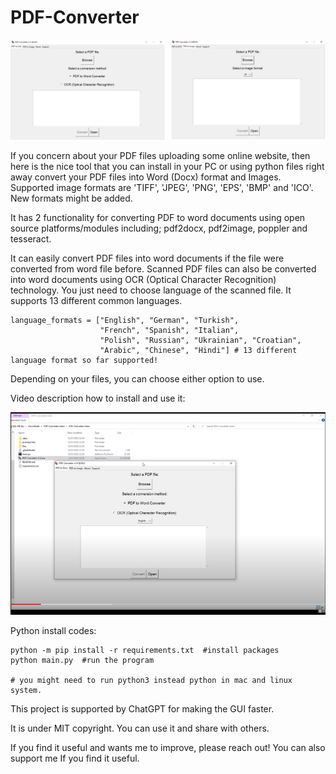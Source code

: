 # PDF-Converter

![<img src="image1.png" width="25"/>](./example%20files/image.png)

If you concern about your PDF files uploading some online website, then here is the nice tool that you can install in your PC or using python files right away convert your PDF files into Word (Docx) format and Images. Supported image formats are 'TIFF', 'JPEG', 'PNG', 'EPS', 'BMP' and 'ICO'. New formats might be added. 

It has 2 functionality for converting PDF to word documents using open source platforms/modules including; pdf2docx, pdf2image, poppler and tesseract. 

It can easily convert PDF files into word documents if the file were converted from word file before. 
Scanned PDF files can also be converted into word documents using OCR (Optical Character Recognition) technology. You just need to choose language of the scanned file. It supports 13 different common languages. 

```
language_formats = ["English", "German", "Turkish",
                    "French", "Spanish", "Italian",
                    "Polish", "Russian", "Ukrainian", "Croatian",
                    "Arabic", "Chinese", "Hindi"] # 13 different language format so far supported!
```

Depending on your files, you can choose either option to use.

Video description how to install and use it:

[![Video description how to install and use it](./example%20files/youtubevideo.png)](https://www.youtube.com/watch?v=uhg5xvLCUh8 "Video description how to install and use it")

Python install codes:
```
python -m pip install -r requirements.txt  #install packages
python main.py  #run the program

# you might need to run python3 instead python in mac and linux system.
```

This project is supported by ChatGPT for making the GUI faster.

It is under MIT copyright. You can use it and share with others. 

If you find it useful and wants me to improve, please reach out! You can also support me If you find it useful.
